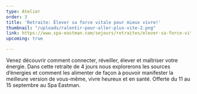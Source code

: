 ```yaml
---
type: Atelier
order: 3
title: 'Retraite: Élever sa force vitale pour mieux vivre!'
thumbnail: "/uploads/ralentir-pour-aller-plus-vite-2.png"
link: https://www.spa-eastman.com/sejours/retraites/elever-sa-force-vitale-pour-mieux-vivre/
upcoming: true

---
```

Venez découvrir comment connecter, réveiller, élever et maîtriser votre énergie. Dans cette retraite de 4 jours nous explorerons les sources d’énergies et comment les alimenter de façon à pouvoir manifester la meilleure version de vous-même, vivre heureux et en santé. Offerte du 11 au 15 septembre au Spa Eastman.